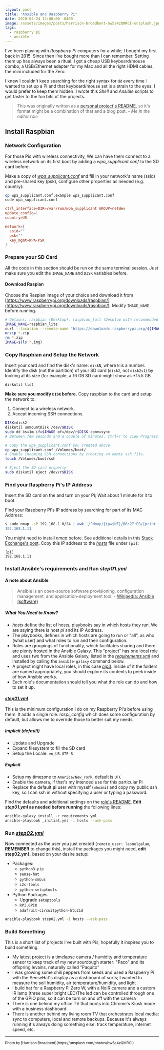 ```yaml
---
layout: post
title: "Ansible and Raspberry Pi"
date: 2020-04-24 12:00:00 -0400
image: /assets/images/posts/harrison-broadbent-bw5a4zQMRCI-unsplash.jpg
tags:
  - raspberry pi
  - ansible
---
```


I've been playing with _Raspberry Pi_ computers for a while; I bought my first back in 2015. Since then I've bought more than I can remember. Setting them up has always been a ritual: I got a cheap USB keyboard/mouse combo, a USB/Ethernet adapter for my Mac and all the right HDMI cables, the mini included for the Zero.

I knew I couldn't keep searching for the right syntax for `dd` every time I wanted to set up a Pi and that keyboard/mouse set is a strain to the eyes. I would prefer to keep them hidden. I wrote this _Shell_ and _Ansible_ scripts to get faster to the fun bits of the projects.

> This was originally written as a [personal project's README](https://github.com/leonelgalan/ansible-pi), so it's format might be a combination of that and a blog post. - _Me in the editor role_

## Install Raspbian

### Network Configuration

For those Pis with wireless connectivity, We can have them connect to a wireless network on its first boot by adding a _wpa_supplicant.conf_ to the SD card before.

Make a copy of [_wpa_supplicant.conf_](https://github.com/leonelgalan/ansible-pi/blob/master/wpa_supplicant.conf.example) and fill in your network's name (ssid) and pre-shared key (psk), configure other properties as needed (e.g. country):

```sh
cp wpa_supplicant.conf.example wpa_supplicant.conf
code wpa_supplicant.conf
```

```conf
ctrl_interface=DIR=/var/run/wpa_supplicant GROUP=netdev
update_config=1
country=US

network={
  ssid=""
  psk=""
  key_mgmt=WPA-PSK
}
```

### Prepare your SD Card

All the code in this section should be run on the same terminal session. Just make sure you edit the `IMAGE_NAME` and `DISK` variables before.

#### Download Raspian

Choose the Raspian image of your choice and download it from [https://www.raspberrypi.org/downloads/raspbian/](https://www.raspberrypi.org/downloads/raspbian/). Modify `IMAGE_NAME` before running.

```sh
# Options: raspbian (Desktop), raspbian_full (Desktop with recommended software), raspbian_lite (Lite)
IMAGE_NANE=raspbian_lite
curl --location --remote-name "https://downloads.raspberrypi.org/${IMAGE_NANE}_latest"
unzip *.zip
rm *.zip
IMAGE=$(ls *.img)
```

### Copy Raspbian and Setup the Network

Insert your card and find the disk's name: `diskN`, where `N` is a number. Identify the disk (not the partition) of your SD card (`disk2`, not `disk2s1`) by looking at its size  (for example, a 16 GB SD card might show as *15.5 GB

```sh
diskutil list
```

**Make sure you modify `DISK` before.** Copy raspbian to the card and setup the network to:

1. Connect to a wireless network.
2. Accept incoming SSH connections.

```sh
DISK=disk2
diskutil unmountDisk /dev/$DISK
sudo dd bs=1m if=$IMAGE of=/dev/r$DISK conv=sync
# Between few seconds and a couple of minutes, Ctrl+T to view Progress

# Copy the wpa_supplicant.conf you created above
cp wpa_supplicant.conf /Volumes/boot/
# Enable incoming SSH connections by creating an empty ssh file.
touch /Volumes/boot/ssh

# Eject the SD card properly
sudo diskutil eject /dev/r$DISK
```

### Find your Raspberry Pi's IP Address

Insert the SD card on the and turn on your Pi; Wait about 1 minute for it to boot.

Find your Raspberry Pi's IP address by searching for part of its MAC Address:

```sh
$ sudo nmap -sP 192.168.1.0/24 | awk '/^Nmap/{ip=$NF}/B8:27:EB/{print ip}
192.168.1.11
```

You might need to install _nmap_ before. See additional details in this [Stack Exchange's post](https://raspberrypi.stackexchange.com/a/13937). Copy this IP address to the [_hosts_](https://github.com/leonelgalan/ansible-pi/blob/master/hosts) file under `[pi]`:

```
[pi]
192.168.1.11
```

### Install Ansible's requirements and Run _step01.yml_

#### A note about Ansible

> Ansible is an open-source software provisioning, configuration management, and application-deployment tool. - [Wikipedia: Ansible (software)](https://en.wikipedia.org/wiki/Ansible_(software))

##### What You Need to Know?

* _hosts_ define the list of hosts, playbooks say in which hosts they run. We are saying there is host _pi_ and its IP Address.
* The playbooks, defines in which hosts are going to run or "all", as who (what user) and what roles to run and their configuration.
* Roles are groupings of functionality, which facilitates sharing and there are plenty hosted in the Ansible Galaxy. This "project" has one local role and uses two from the Ansible Galaxy, listed in the [_requirements.yml_](https://github.com/leonelgalan/ansible-pi/blob/master/requirements.yml) and installed by calling the `ansible-galaxy` command below.
* A project might have local roles, in this case [_pip3_](https://github.com/leonelgalan/ansible-pi/tree/master/pip3). Inside of it the folders are named appropriately, you should explore its contents to peek inside of how Ansible works.
* Each role's documentation should tell you what the role can do and how to set it up.

#### [_step01.yml_](https://github.com/leonelgalan/ansible-pi/blob/master/step01.yml)

This is the minimum configuration I do on my Raspberry Pi's before using them. It adds a single role: _raspi_config_ which does some configuration by default, but allows me to override those to better suit my needs.

##### Implicit (default)

* Update and Upgrade
* Expand filesystem to fill the SD card
* Setup the Locale: `en_US.UTF-8`

##### Explicit

* Setup my timezone to `America/New_York`, default is `UTC`
* Enable the camera, if that's my intended use for this particular Pi
* Replace the default **pi** user with myself (`whoami`) and copy my public ssh key, so I can ssh in without specifying a user or typing a password.

Find the defaults and additional settings on the [role's README](https://github.com/mikolak-net/ansible-raspi-config). **Edit _step01.yml_ as needed before running** the following lines:

```sh
ansible-galaxy install -r requirements.yml
ansible-playbook _initial.yml -i hosts --ask-pass
```

### Run [_step02.yml_](https://github.com/leonelgalan/ansible-pi/blob/master/step02.yml)

Now connected as the user you just created (`remote_user: leonelgalan`, **REMEMBER** to change this), install the packages you might need, **edit step02.yml_** based on your desire setup:

* Packages:
  * `python3-pip`
  * `sense-hat`
  * `python-smbus`
  * `i2c-tools`
  * `python-setuptools`
* Python Packages
  * Upgrade `setuptools`
  * `RPI.GPIO`
  * `adafruit-circuitpython-htu21d`

```sh
ansible-playbook step02.yml -i hosts --ask-pass
```

### Build Something

This is a short list of projects I've built with Pis, hopefully it inspires you to build something:

* My latest project is a timelapse camera / humidity and temperature sensor to keep track of my new sourdough starter: "Paco" and its offspring levains, naturally called "Paquito"
* I was growing some chili peppers from seeds and used a Raspberry Pi with the SenseHat's display as a dashboard of sorts; I wanted to measure the soil humidity, air temperature/humidity, and light
* I build hat for a Raspberry Pi Zero W, with a NoIR camera and a custom IR lamp (three super bright LED)The led can be controlled through one of the GPIO pins, so it can be turn on and off with the camera
* There is one behind my office TV that boots into Chrome's Kiosk mode with a business dashboard
* There is another behind my living room TV that orchestrates local media: sync to computers, local and remote backups. Because it's always running it's always doing something else: track temperature, internet speed, etc.

___

<small>
  Photo by [Harrison Broadbent](https://unsplash.com/photos/bw5a4zQMRCI)
</small>
